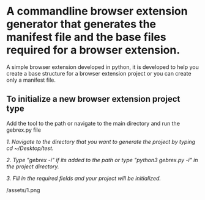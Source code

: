 # A commandline browser extension generator that generates the manifest file and the base files required for a browser extension.

A simple browser extension developed in python, it is developed to help you create a base structure for a browser extension project or you can create only a manifest file.

## To initialize a new browser extension project type
Add the tool to the path or navigate to the main directory and run the gebrex.py file

*1. Navigate to the directory that you want to generate the project by typing  cd ~/Desktop/test.*

*2. Type "gebrex -i" if its added to the path or type "python3 gebrex.py -i" in the project directory.*

*3. Fill in the required fields and your project will be initialized.*

/assets/1.png
